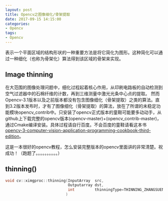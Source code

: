 ```yaml
---
layout: post
title: Opencv之图像细化/骨架提取
date: 2017-09-15 14:15:00
categories:
- Opencv
tags:
- Opencv
---
```


表示一个平面区域的结构形状的一种重要方法是将它简化为图形。这种简化可以通过一种细化（也称为骨架化）算法得到该区域的骨架来实现。
<!--more-->

## Image thinning

在大范围的图像处理问题中，细化过程起着核心作用，从印刷电路板的自动检测到空气过滤器中的石棉纤维的计数，再到三维测量中激光光条中心点的提取。
然而Opencv-3.1版本以及之前版本都没有包含图像细化（骨架提取）之类的算法。直到3.2版本发布时，才有了图像细化（骨架提取）的算法，放在了所谓的未稳定功能模块opencv_contrib中。只安装了opencv正式版本的童鞋可能要多动动手，从github上下载完整的opencv版本(opencv-master)+(opencv_contrib-master)，通过Cmake编译安装。具体过程请自行百度。不会百度的童鞋请看这本书[opencv-3-computer-vision-application-programming-cookbook-third-edition](http://pan.baidu.com/s/1eSlHniE)。

这是一本很好的opencv教程，怎么安装完整版本的opencv里面讲的非常清楚。祝成功！（跑题了。。。。。。。。。。）

## thinning()

```c++
void cv::ximgproc::thinning(InputArray  src,
                            Outputarray dst,
                            int         thinningType=THINNING_ZHANGSUEN
                           )
```
